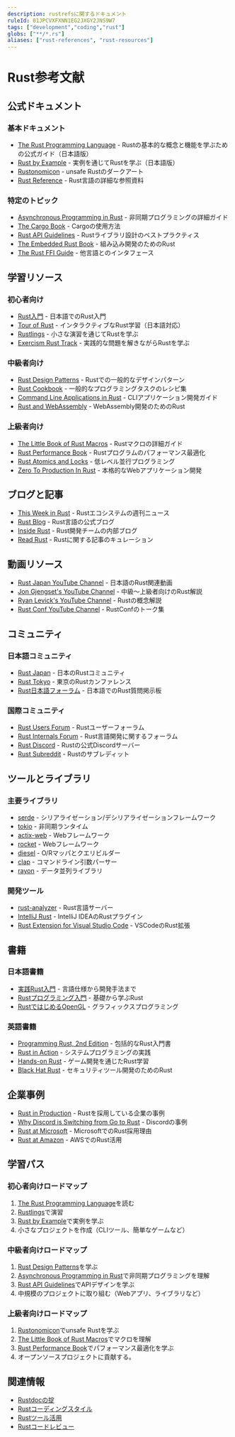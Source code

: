 ```yaml
---
description: rustrefsに関するドキュメント
ruleId: 01JPCVXFXNN1EG2JXGY2JNS9W7
tags: ["development","coding","rust"]
globs: ["**/*.rs"]
aliases: ["rust-references", "rust-resources"]
---
```



# Rust参考文献

## 公式ドキュメント

### 基本ドキュメント

- [The Rust Programming Language](https://doc.rust-jp.rs/book-ja/) - Rustの基本的な概念と機能を学ぶための公式ガイド（日本語版）
- [Rust by Example](https://doc.rust-jp.rs/rust-by-example-ja/) - 実例を通じてRustを学ぶ（日本語版）
- [Rustonomicon](https://doc.rust-lang.org/nomicon/) - unsafe Rustのダークアート
- [Rust Reference](https://doc.rust-lang.org/reference/) - Rust言語の詳細な参照資料

### 特定のトピック

- [Asynchronous Programming in Rust](https://rust-lang.github.io/async-book/) - 非同期プログラミングの詳細ガイド
- [The Cargo Book](https://doc.rust-lang.org/cargo/) - Cargoの使用方法
- [Rust API Guidelines](https://rust-lang.github.io/api-guidelines/) - Rustライブラリ設計のベストプラクティス
- [The Embedded Rust Book](https://docs.rust-embedded.org/book/) - 組み込み開発のためのRust
- [The Rust FFI Guide](https://michael-f-bryan.github.io/rust-ffi-guide/) - 他言語とのインタフェース

## 学習リソース

### 初心者向け

- [Rust入門](https://zenn.dev/mebiusbox/books/22d4c1ed9b0003) - 日本語でのRust入門
- [Tour of Rust](https://tourofrust.com/00_ja.html) - インタラクティブなRust学習（日本語対応）
- [Rustlings](https://github.com/rust-lang/rustlings) - 小さな演習を通じてRustを学ぶ
- [Exercism Rust Track](https://exercism.org/tracks/rust) - 実践的な問題を解きながらRustを学ぶ

### 中級者向け

- [Rust Design Patterns](https://rust-unofficial.github.io/patterns/) - Rustでの一般的なデザインパターン
- [Rust Cookbook](https://rust-lang-nursery.github.io/rust-cookbook/) - 一般的なプログラミングタスクのレシピ集
- [Command Line Applications in Rust](https://rust-cli.github.io/book/) - CLIアプリケーション開発ガイド
- [Rust and WebAssembly](https://rustwasm.github.io/docs/book/) - WebAssembly開発のためのRust

### 上級者向け

- [The Little Book of Rust Macros](https://danielkeep.github.io/tlborm/book/index.html) - Rustマクロの詳細ガイド
- [Rust Performance Book](https://nnethercote.github.io/perf-book/) - Rustプログラムのパフォーマンス最適化
- [Rust Atomics and Locks](https://marabos.nl/atomics/) - 低レベル並行プログラミング
- [Zero To Production In Rust](https://www.zero2prod.com/) - 本格的なWebアプリケーション開発

## ブログと記事

- [This Week in Rust](https://this-week-in-rust.org/) - Rustエコシステムの週刊ニュース
- [Rust Blog](https://blog.rust-lang.org/) - Rust言語の公式ブログ
- [Inside Rust](https://blog.rust-lang.org/inside-rust/) - Rust開発チームの内部ブログ
- [Read Rust](https://readrust.net/) - Rustに関する記事のキュレーション

## 動画リソース

- [Rust Japan YouTube Channel](https://www.youtube.com/channel/UCd8iY-kEHtaB8qt8MH--zGw) - 日本語のRust関連動画
- [Jon Gjengset's YouTube Channel](https://www.youtube.com/c/JonGjengset) - 中級〜上級者向けのRust解説
- [Ryan Levick's YouTube Channel](https://www.youtube.com/c/RyanLevicksVideos) - Rustの概念解説
- [Rust Conf YouTube Channel](https://www.youtube.com/channel/UCaYhcUwRBNscFNUKTjgPFiA) - RustConfのトーク集

## コミュニティ

### 日本語コミュニティ

- [Rust Japan](https://rust-jp.rs/) - 日本のRustコミュニティ
- [Rust Tokyo](https://rust.tokyo/) - 東京のRustカンファレンス
- [Rust日本語フォーラム](https://rust-jp.rs/forums/) - 日本語でのRust質問掲示板

### 国際コミュニティ

- [Rust Users Forum](https://users.rust-lang.org/) - Rustユーザーフォーラム
- [Rust Internals Forum](https://internals.rust-lang.org/) - Rust言語開発に関するフォーラム
- [Rust Discord](https://discord.gg/rust-lang) - Rustの公式Discordサーバー
- [Rust Subreddit](https://www.reddit.com/r/rust/) - Rustのサブレディット

## ツールとライブラリ

### 主要ライブラリ

- [serde](https://serde.rs/) - シリアライゼーション/デシリアライゼーションフレームワーク
- [tokio](https://tokio.rs/) - 非同期ランタイム
- [actix-web](https://actix.rs/) - Webフレームワーク
- [rocket](https://rocket.rs/) - Webフレームワーク
- [diesel](https://diesel.rs/) - O/Rマッパとクエリビルダー
- [clap](https://clap.rs/) - コマンドライン引数パーサー
- [rayon](https://github.com/rayon-rs/rayon) - データ並列ライブラリ

### 開発ツール

- [rust-analyzer](https://rust-analyzer.github.io/) - Rust言語サーバー
- [IntelliJ Rust](https://intellij-rust.github.io/) - IntelliJ IDEAのRustプラグイン
- [Rust Extension for Visual Studio Code](https://marketplace.visualstudio.com/items?itemName=rust-lang.rust-analyzer) - VSCodeのRust拡張

## 書籍

### 日本語書籍

- [実践Rust入門](https://www.amazon.co.jp/dp/4297105594) - 言語仕様から開発手法まで
- [Rustプログラミング入門](https://www.amazon.co.jp/dp/4798061700) - 基礎から学ぶRust
- [RustではじめるOpenGL](https://www.amazon.co.jp/dp/4873119235) - グラフィックスプログラミング

### 英語書籍

- [Programming Rust, 2nd Edition](https://www.oreilly.com/library/view/programming-rust-2nd/9781492052586/) - 包括的なRust入門書
- [Rust in Action](https://www.manning.com/books/rust-in-action) - システムプログラミングの実践
- [Hands-on Rust](https://pragprog.com/titles/hwrust/hands-on-rust/) - ゲーム開発を通じたRust学習
- [Black Hat Rust](https://kerkour.com/black-hat-rust) - セキュリティツール開発のためのRust

## 企業事例

- [Rust in Production](https://www.rust-lang.org/production) - Rustを採用している企業の事例
- [Why Discord is Switching from Go to Rust](https://discord.com/blog/why-discord-is-switching-from-go-to-rust) - Discordの事例
- [Rust at Microsoft](https://msrc-blog.microsoft.com/2019/07/22/why-rust-for-safe-systems-programming/) - MicrosoftでのRust採用理由
- [Rust at Amazon](https://aws.amazon.com/jp/blogs/opensource/why-aws-loves-rust-and-how-wed-like-to-help/) - AWSでのRust活用

## 学習パス

### 初心者向けロードマップ

1. [The Rust Programming Language](https://doc.rust-jp.rs/book-ja/)を読む
2. [Rustlings](https://github.com/rust-lang/rustlings)で演習
3. [Rust by Example](https://doc.rust-jp.rs/rust-by-example-ja/)で実例を学ぶ
4. 小さなプロジェクトを作成（CLIツール、簡単なゲームなど）

### 中級者向けロードマップ

1. [Rust Design Patterns](https://rust-unofficial.github.io/patterns/)を学ぶ
2. [Asynchronous Programming in Rust](https://rust-lang.github.io/async-book/)で非同期プログラミングを理解
3. [Rust API Guidelines](https://rust-lang.github.io/api-guidelines/)でAPIデザインを学ぶ
4. 中規模のプロジェクトに取り組む（Webアプリ、ライブラリなど）

### 上級者向けロードマップ

1. [Rustonomicon](https://doc.rust-lang.org/nomicon/)でunsafe Rustを学ぶ
2. [The Little Book of Rust Macros](https://danielkeep.github.io/tlborm/book/index.html)でマクロを理解
3. [Rust Performance Book](https://nnethercote.github.io/perf-book/)でパフォーマンス最適化を学ぶ
4. オープンソースプロジェクトに貢献する。

## 関連情報

- [Rustdocの掟](rustdoc.md)
- [Rustコーディングスタイル](ruststyle.md)
- [Rustツール活用](rusttools.md)
- [Rustコードレビュー](rustreview.md)
